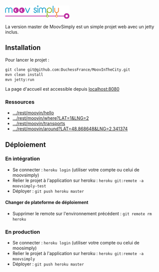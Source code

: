 ![Moov'Simply](/src/main/webapp/img/logo-medium.png)

La version master de MoovSimply est un simple projet web avec un jetty inclus.

## Installation

Pour lancer le projet :
```
git clone git@github.com:DuchessFrance/MoovInTheCity.git
mvn clean install
mvn jetty:run
```

La page d'accueil est accessible depuis [localhost:8080](http://localhost:8080/)

### Ressources

- [.../rest/moovin/hello](http://localhost:8080/rest/moovin/hello)
- [.../rest/moovin/where?LAT=1&LNG=2](http://localhost:8080/rest/moovin/where?LAT=1&LNG=2])
- [.../rest/moovin/transports](http://localhost:8080/rest/moovin/transports)
- [.../rest/moovin/around?LAT=48.868648&LNG=2.341374](http://localhost:8080/rest/moovin/around?LAT=48.868648&LNG=2.341374)

## Déploiement

### En intégration
- Se connecter : `heroku login` (utiliser votre compte ou celui de moovsimply)
- Relier le projet à l'application sur heroku : `heroku git:remote -a moovsimply-test`
- Déployer : `git push heroku master`

#### Changer de plateforme de déploiement
- Supprimer le remote sur l'environnement précédent : `git remote rm heroku`

### En production
- Se connecter : `heroku login` (utiliser votre compte ou celui de moosimply)
- Relier le projet à l'application sur heroku : `heroku git:remote -a moovsimply`
- Déployer : `git push heroku master`

